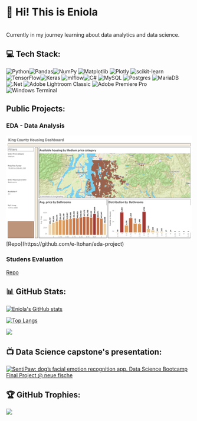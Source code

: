 # 💫 Hi! This is Eniola
<br>
Currently in my journey learning about data analytics and data science.

## 💻 Tech Stack:
![Python](https://img.shields.io/badge/python-3670A0?style=for-the-badge&logo=python&logoColor=ffdd54)![Pandas](https://img.shields.io/badge/pandas-%23150458.svg?style=for-the-badge&logo=pandas&logoColor=white)![NumPy](https://img.shields.io/badge/numpy-%23013243.svg?style=for-the-badge&logo=numpy&logoColor=white) ![Matplotlib](https://img.shields.io/badge/Matplotlib-%23ffffff.svg?style=for-the-badge&logo=Matplotlib&logoColor=black)  ![Plotly](https://img.shields.io/badge/Plotly-%233F4F75.svg?style=for-the-badge&logo=plotly&logoColor=white) ![scikit-learn](https://img.shields.io/badge/scikit--learn-%23F7931E.svg?style=for-the-badge&logo=scikit-learn&logoColor=white) ![TensorFlow](https://img.shields.io/badge/TensorFlow-%23FF6F00.svg?style=for-the-badge&logo=TensorFlow&logoColor=white)![Keras](https://img.shields.io/badge/Keras-%23D00000.svg?style=for-the-badge&logo=Keras&logoColor=white) ![mlflow](https://img.shields.io/badge/mlflow-%23d9ead3.svg?style=for-the-badge&logo=numpy&logoColor=blue)![C#](https://img.shields.io/badge/c%23-%23239120.svg?style=for-the-badge&logo=csharp&logoColor=white) ![MySQL](https://img.shields.io/badge/mysql-%2300000f.svg?style=for-the-badge&logo=mysql&logoColor=white) ![Postgres](https://img.shields.io/badge/postgres-%23316192.svg?style=for-the-badge&logo=postgresql&logoColor=white) ![MariaDB](https://img.shields.io/badge/MariaDB-003545?style=for-the-badge&logo=mariadb&logoColor=white)![.Net](https://img.shields.io/badge/.NET-5C2D91?style=for-the-badge&logo=.net&logoColor=white)   ![Adobe Lightroom Classic](https://img.shields.io/badge/Adobe%20Lightroom%20Classic-31A8FF.svg?style=for-the-badge&logo=Adobe%20Lightroom%20Classic&logoColor=white) ![Adobe Premiere Pro](https://img.shields.io/badge/Adobe%20Premiere%20Pro-9999FF.svg?style=for-the-badge&logo=Adobe%20Premiere%20Pro&logoColor=white) ![Windows Terminal](https://img.shields.io/badge/Windows%20Terminal-%234D4D4D.svg?style=for-the-badge&logo=windows-terminal&logoColor=white)

## Public Projects:  

### EDA - Data Analysis

<img title="Price Analysis Dashboard" alt="King County" src="dashboard_1.png">  
[Repo](https://github.com/e-Itohan/eda-project)  

### Studens Evaluation
[Repo](https://github.com/e-Itohan/students_evaluation)  


## 📊 GitHub Stats:
[![Eniola's GitHub stats](https://github-readme-stats.vercel.app/api?username=e-Itohan&show=prs_merged,prs_merged_percentage&show_icons=true&hide=contribs&theme=midnight-purple)](https://github.com/e-Itohan/github-readme-stats)

[![Top Langs](https://github-readme-stats.vercel.app/api/top-langs/?username=e-Itohan&theme=midnight-purple)](https://github.com/e-Itohan/github-readme-stats)

![](https://github-readme-streak-stats.herokuapp.com/?user=e-itohan&theme=dark&hide_border=false)<br/>

## 📺 Data Science capstone's presentation:
[![SentiPaw: dog’s facial emotion recognition app. Data Science Bootcamp Final Project @ neue fische](https://ytcards.demolab.com/?id=Pgw3V5XKXqI&title=SentiPaw:+dog’s+facial+emotion+recognition+app.+Data+Science+Bootcamp+Final+Project+@+neue+fische)](https://youtu.be/Pgw3V5XKXqI?si=-ULxauSn84Ax_x6W)

## 🏆 GitHub Trophies:
![](https://github-profile-trophy.vercel.app/?username=e-itohan&theme=darkhub&no-frame=false&no-bg=true&margin-w=4)


<!-- Proudly created with GPRM ( https://gprm.itsvg.in ) -->
